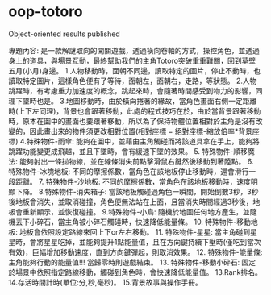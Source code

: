 # oop-totoro
Object-oriented results published

專題內容:
是一款解謎取向的闖關遊戲，透過橫向卷軸的方式，操控角色，並透過身上的道具，與場景互動，最終幫助我們的主角Totoro突破重重難關，回到草壁五月(小月)身邊。
1.人物移動時，面朝不同邊，讀取特定的圖片，停止不動時，也讀取特定圖片，這樣角色便有了等待，面朝左，面朝右，走路，等狀態。
2.人物跳躍時，有考慮重力加速度的概念，跳起來時，會隨著時間感受到物力的影響，同理下墜時也是。
3.地圖移動時，由於橫向捲著的緣故，當角色畫面右側一定距離時(上下左同理)，背景也會跟著移動，此處的程式技巧在於，由於當背景跟著移動時，原本在圖中的畫面也要跟著移動，所以為了保持物體位置相對於主角是沒有改變的，因此畫出來的物件須更改相對位置(相對座標 = 絕對座標-縮放倍率*背景座標)
4.特殊物件-雨傘: 能夠在圖中，並藉由主角觸碰而將該道具拿在手上，能夠將跳躍功能變更成飛越，並且下墜時，會有緩速下墜的效果。
5. 特殊物件-順移魔法: 能夠射出一條拋物線，並在線條消失前點擊滑鼠右鍵然後移動到著陸點。
6. 特殊物件-冰塊地板: 不同的摩擦係數，當角色在該地板停止移動時，還會滑行一段距離。
7. 特殊物件-沙地板: 不同的摩擦係數，當角色在該地板移動時，速度明顯下降。
8.特殊物件-消失箱子: 當該地板觸碰過角色一瞬間，開始倒數3秒，3秒後地板會消失，並取消碰撞，角色便無法站在上面，且當消失時間經過3秒後，地板會重新顯示，並恢復碰撞。
9.特殊物件-小鳥: 隨機於地圖任何地方產生，並隨機丟下小碎石，當主角被小碎石觸碰時，快速降低能量條。
10. 特殊物件-移動地板: 地板會依照設定路線來回上下or左右移動。
11. 特殊物件-星星: 當主角碰到星星時，會將星星吃掉，並能夠提升1點能量值，且在方向鍵持續下壓時(僅吃到當次有效)，巨幅增加移動速度，直到方向鍵彈起，則取消效果。
12. 特殊物件-能量條: 主角能夠行動的能量值!!! 當歸零時則遊戲結束。
13. 特殊物件-移動小碎石: 固定於場景中依照指定路線移動，觸碰到角色時，會快速降低能量值。
13.Rank排名。
14.存活時間計時(單位:分,秒,毫秒)。
15.背景故事與操作手冊。
